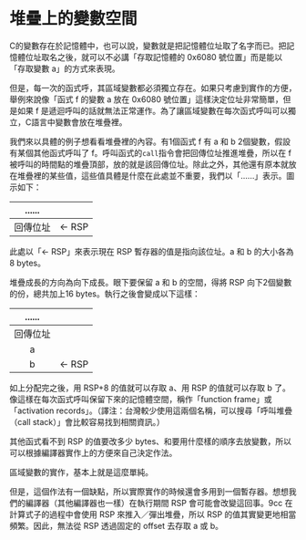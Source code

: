 # 堆疊上的變數空間

C的變數存在於記憶體中，也可以說，變數就是把記憶體位址取了名字而已。把記憶體位址取名之後，就可以不必講「存取記憶體的 0x6080 號位置」而是能以「存取變數 a」的方式來表現。

但是，每一次的函式呼，其區域變數都必須獨立存在。如果只考慮到實作的方便，舉例來說像「函式 f 的變數 a 放在 0x6080 號位置」這樣決定位址非常簡單，但是如果 f 是遞迴呼叫的話就無法正常運作。為了讓區域變數在每次函式呼叫可以獨立，C語言中變數會放在堆疊裡。

我們來以具體的例子想看看堆疊裡的內容。有1個函式 f 有 a 和 b 2個變數，假設有某個其他函式呼叫了 f。呼叫函式的`call`指令會把回傳位址推進堆疊，所以在 f 被呼叫的時間點的堆疊頂部，放的就是該回傳位址。除此之外，其他還有原本就放在堆疊裡的某些值，這些值具體是什麼在此處並不重要，我們以「......」表示。圖示如下：

| ...... |  |
| :---: | :--- |
| 回傳位址 | ← RSP |

此處以「← RSP」來表示現在 RSP 暫存器的值是指向該位址。a 和 b 的大小各為8 bytes。

堆疊成長的方向為向下成長。眼下要保留 a 和 b 的空間，得將 RSP 向下2個變數的份，總共加上16 bytes。執行之後會變成以下這樣：

| ...... |  |
| :---: | :--- |
| 回傳位址 |  |
| a |  |
| b | ← RSP |

如上分配完之後，用 RSP+8 的值就可以存取 a、用 RSP 的值就可以存取 b 了。像這樣在每次函式呼叫保留下來的記憶體空間，稱作「function frame」或「activation records」。（譯注：台灣較少使用這兩個名稱，可以搜尋「呼叫堆疊（call stack）」會比較容易找到相關資訊。）

其他函式看不到 RSP 的值要改多少 bytes、和要用什麼樣的順序去放變數，所以可以根據編譯器實作上的方便來自己決定作法。

區域變數的實作，基本上就是這麼單純。

但是，這個作法有一個缺點，所以實際實作的時候還會多用到一個暫存器。想想我們的編譯器（其他編譯器也一樣）在執行期間 RSP 會可能會改變這回事。9cc 在計算式子的過程中會使用 RSP 來推入／彈出堆疊，所以 RSP 的值其實變更地相當頻繁。因此，無法從 RSP 透過固定的 offset 去存取 a 或 b。

